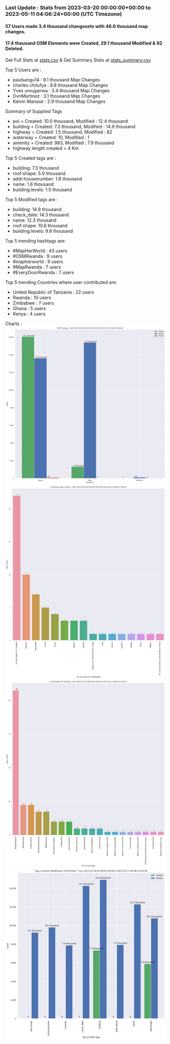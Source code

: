 ### Last Update : Stats from 2023-03-20 00:00:00+00:00 to 2023-05-11 04:06:24+00:00 (UTC Timezone)

#### 57 Users made 3.4 thousand changesets with 46.6 thousand map changes.
#### 17.4 thousand OSM Elements were Created, 29.1 thousand Modified & 92 Deleted.
Get Full Stats at [stats.csv](/stats/mapherworld/Daily/stats.csv)
 & Get Summary Stats at [stats_summary.csv](/stats/mapherworld/Daily/stats_summary.csv)

Top 5 Users are : 
- paulsangu14 : 9.1 thousand Map Changes
- charles chilufya : 8.8 thousand Map Changes
- Yves umuganwa : 3.4 thousand Map Changes
- DvnMartinez : 3.1 thousand Map Changes
- Kelvin Manase : 2.9 thousand Map Changes

Summary of Supplied Tags
- poi = Created: 10.0 thousand, Modified : 12.4 thousand
- building = Created: 7.3 thousand, Modified : 14.9 thousand
- highway = Created: 1.5 thousand, Modified : 82
- waterway = Created: 10, Modified : 1
- amenity = Created: 983, Modified : 7.9 thousand
- highway length created = 4 Km


Top 5 Created tags are :
- building: 7.3 thousand
- roof:shape: 5.9 thousand
- addr:housenumber: 1.8 thousand
- name: 1.6 thousand
- building:levels: 1.5 thousand


Top 5 Modified tags are :
- building: 14.9 thousand
- check_date: 14.3 thousand
- name: 12.3 thousand
- roof:shape: 10.8 thousand
- building:levels: 9.8 thousand


Top 5 trending hashtags are:
- #MapHerWorld : 43 users
- #OSMRwanda : 9 users
- #mapherworld : 9 users
- #MapRwanda : 7 users
- #EveryDoorRwanda : 7 users


Top 5 trending Countries where user contributed are:
- United Republic of Tanzania : 22 users
- Rwanda : 10 users
- Zimbabwe : 7 users
- Ghana : 5 users
- Kenya : 4 users


 Charts : 
![Alt text](./stats_osm_changes.png) 
![Alt text](./stats_users_per_country.png) 
![Alt text](./stats_users_per_hashtag.png) 
![Alt text](./stats_tags.png) 
